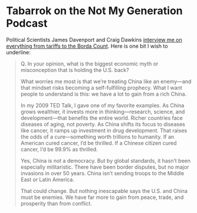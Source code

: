 # Tabarrok on the Not My Generation Podcast

Political Scientists James Davenport and Craig Dawkins [interview me on everything from tariffs to the Borda Count](https://open.spotify.com/episode/1vPS1lvIpUmXFln2p3UJX9). Here is one bit I wish to underline:

> Q. In your opinion, what is the biggest economic myth or misconception that is holding the U.S. back?
> 
> What worries me most is that we’re treating China like an enemy—and that mindset risks becoming a self-fulfilling prophecy. What I want people to understand is this: we have a lot to gain from a rich China.
> 
> In my 2009 TED Talk, I gave one of my favorite examples. As China grows wealthier, it invests more in thinking—research, science, and development—that benefits the entire world. Richer countries face diseases of aging, not poverty. As China shifts its focus to diseases like cancer, it ramps up investment in drug development. That raises the odds of a cure—something worth trillions to humanity. If an American cured cancer, I’d be thrilled. If a Chinese citizen cured cancer, I’d be 99.9% as thrilled.
> 
> Yes, China is not a democracy. But by global standards, it hasn’t been especially militaristic. There have been border disputes, but no major invasions in over 50 years. China isn’t sending troops to the Middle East or Latin America.
> 
> That could change. But nothing inescapable says the U.S. and China must be enemies. We have far more to gain from peace, trade, and prosperity than from conflict.